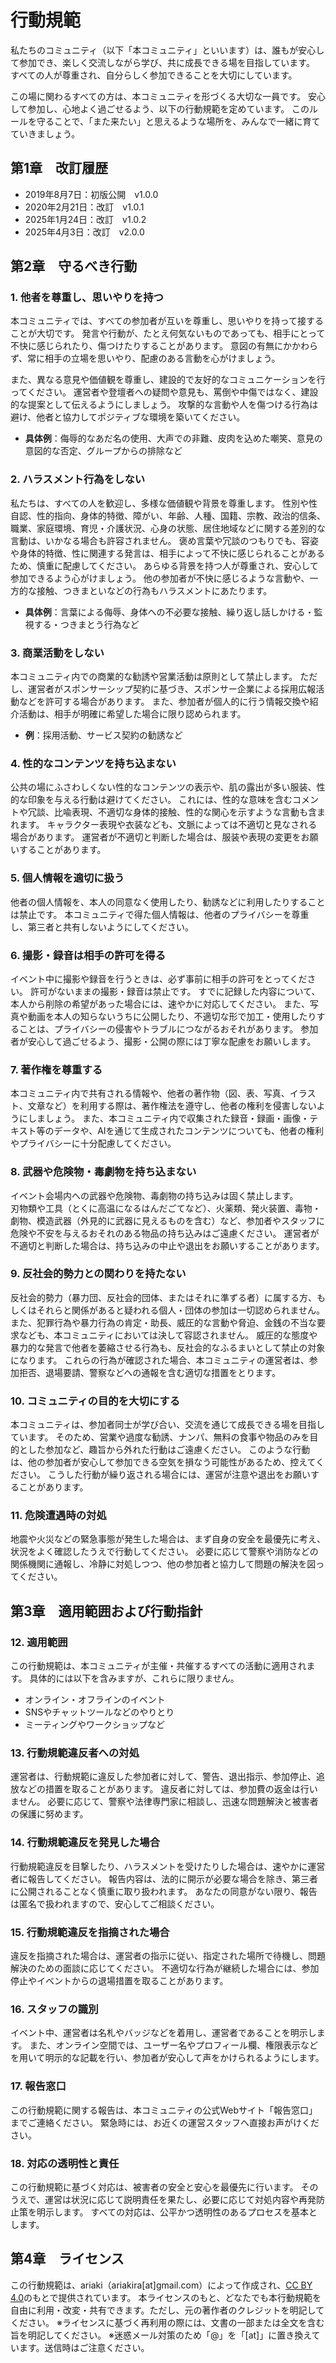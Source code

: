 # 行動規範

私たちのコミュニティ（以下「本コミュニティ」といいます）は、誰もが安心して参加でき、楽しく交流しながら学び、共に成長できる場を目指しています。
すべての人が尊重され、自分らしく参加できることを大切にしています。

この場に関わるすべての方は、本コミュニティを形づくる大切な一員です。
安心して参加し、心地よく過ごせるよう、以下の行動規範を定めています。
このルールを守ることで、「また来たい」と思えるような場所を、みんなで一緒に育てていきましょう。

## 第1章　改訂履歴

- 2019年8月7日：初版公開　v1.0.0
- 2020年2月21日：改訂　v1.0.1
- 2025年1月24日：改訂　v1.0.2
- 2025年4月3日：改訂　v2.0.0

## 第2章　守るべき行動

### 1. 他者を尊重し、思いやりを持つ

本コミュニティでは、すべての参加者が互いを尊重し、思いやりを持って接することが大切です。
発言や行動が、たとえ何気ないものであっても、相手にとって不快に感じられたり、傷つけたりすることがあります。
意図の有無にかかわらず、常に相手の立場を思いやり、配慮のある言動を心がけましょう。

また、異なる意見や価値観を尊重し、建設的で友好的なコミュニケーションを行ってください。
運営者や登壇者への疑問や意見も、罵倒や中傷ではなく、建設的な提案として伝えるようにしましょう。
攻撃的な言動や人を傷つける行為は避け、他者と協力してポジティブな環境を築いてください。

- **具体例**：侮辱的なあだ名の使用、大声での非難、皮肉を込めた嘲笑、意見の意図的な否定、グループからの排除など

### 2. ハラスメント行為をしない

私たちは、すべての人を歓迎し、多様な価値観や背景を尊重します。
性別や性自認、性的指向、身体的特徴、障がい、年齢、人種、国籍、宗教、政治的信条、職業、家庭環境、育児・介護状況、心身の状態、居住地域などに関する差別的な言動は、いかなる場合も許容されません。
褒め言葉や冗談のつもりでも、容姿や身体的特徴、性に関連する発言は、相手によって不快に感じられることがあるため、慎重に配慮してください。
あらゆる背景を持つ人が尊重され、安心して参加できるよう心がけましょう。
他の参加者が不快に感じるような言動や、一方的な接触、つきまといなどの行為もハラスメントにあたります。

- **具体例**：言葉による侮辱、身体への不必要な接触、繰り返し話しかける・監視する・つきまとう行為など

### 3. 商業活動をしない

本コミュニティ内での商業的な勧誘や営業活動は原則として禁止します。
ただし、運営者がスポンサーシップ契約に基づき、スポンサー企業による採用広報活動などを許可する場合があります。
また、参加者が個人的に行う情報交換や紹介活動は、相手が明確に希望した場合に限り認められます。

- **例**：採用活動、サービス契約の勧誘など

### 4. 性的なコンテンツを持ち込まない

公共の場にふさわしくない性的なコンテンツの表示や、肌の露出が多い服装、性的な印象を与える行動は避けてください。
これには、性的な意味を含むコメントや冗談、比喩表現、不適切な身体的接触、性的な関心を示すような言動も含まれます。
キャラクター表現や衣装なども、文脈によっては不適切と見なされる場合があります。
運営者が不適切と判断した場合は、服装や表現の変更をお願いすることがあります。

### 5. 個人情報を適切に扱う

他者の個人情報を、本人の同意なく使用したり、勧誘などに利用したりすることは禁止です。
本コミュニティで得た個人情報は、他者のプライバシーを尊重し、第三者と共有しないようにしてください。

### 6. 撮影・録音は相手の許可を得る

イベント中に撮影や録音を行うときは、必ず事前に相手の許可をとってください。
許可がないままの撮影・録音は禁止です。
すでに記録した内容について、本人から削除の希望があった場合には、速やかに対応してください。
また、写真や動画を本人の知らないうちに公開したり、不適切な形で加工・使用したりすることは、プライバシーの侵害やトラブルにつながるおそれがあります。
参加者が安心して過ごせるよう、撮影・公開の際には丁寧な配慮をお願いします。

### 7. 著作権を尊重する

本コミュニティ内で共有される情報や、他者の著作物（図、表、写真、イラスト、文章など）を利用する際は、著作権法を遵守し、他者の権利を侵害しないようにしましょう。
また、本コミュニティ内で収集された録音・録画・画像・テキスト等のデータや、AIを通じて生成されたコンテンツについても、他者の権利やプライバシーに十分配慮してください。

### 8. 武器や危険物・毒劇物を持ち込まない

イベント会場内への武器や危険物、毒劇物の持ち込みは固く禁止します。  
刃物類や工具（とくに高温になるはんだごてなど）、火薬類、発火装置、毒物・劇物、模造武器（外見的に武器に見えるものを含む）など、参加者やスタッフに危険や不安を与えるおそれのある物品の持ち込みはご遠慮ください。
運営者が不適切と判断した場合は、持ち込みの中止や退出をお願いすることがあります。

### 9. 反社会的勢力との関わりを持たない

反社会的勢力（暴力団、反社会的団体、またはそれに準ずる者）に属する方、もしくはそれらと関係があると疑われる個人・団体の参加は一切認められません。
また、犯罪行為や暴力行為の肯定・助長、威圧的な言動や脅迫、金銭の不当な要求なども、本コミュニティにおいては決して容認されません。
威圧的な態度や暴力的な発言で他者を萎縮させる行為も、反社会的なふるまいとして禁止の対象になります。
これらの行為が確認された場合、本コミュニティの運営者は、参加拒否、退場要請、警察などへの通報を含む適切な措置をとります。

### 10. コミュニティの目的を大切にする

本コミュニティは、参加者同士が学び合い、交流を通じて成長できる場を目指しています。
そのため、営業や過度な勧誘、ナンパ、無料の食事や物品のみを目的とした参加など、趣旨から外れた行動はご遠慮ください。
このような行動は、他の参加者が安心して参加できる空気を損なう可能性があるため、控えてください。
こうした行動が繰り返される場合には、運営が注意や退出をお願いすることがあります。

### 11. 危険遭遇時の対処

地震や火災などの緊急事態が発生した場合は、まず自身の安全を最優先に考え、状況をよく確認したうえで行動してください。
必要に応じて警察や消防などの関係機関に通報し、冷静に対処しつつ、他の参加者と協力して問題の解決を図ってください。

## 第3章　適用範囲および行動指針

### 12. 適用範囲

この行動規範は、本コミュニティが主催・共催するすべての活動に適用されます。
具体的には以下を含みますが、これらに限りません。

- オンライン・オフラインのイベント
- SNSやチャットツールなどのやりとり
- ミーティングやワークショップなど

### 13. 行動規範違反者への対処

運営者は、行動規範に違反した参加者に対して、警告、退出指示、参加停止、追放などの措置を取ることがあります。
違反者に対しては、参加費の返金は行いません。
必要に応じて、警察や法律専門家に相談し、迅速な問題解決と被害者の保護に努めます。

### 14. 行動規範違反を発見した場合

行動規範違反を目撃したり、ハラスメントを受けたりした場合は、速やかに運営者に報告してください。
報告内容は、法的に開示が必要な場合を除き、第三者に公開されることなく慎重に取り扱われます。
あなたの同意がない限り、報告は匿名で扱われますので、安心してご相談ください。

### 15. 行動規範違反を指摘された場合

違反を指摘された場合は、運営者の指示に従い、指定された場所で待機し、問題解決のための面談に応じてください。
不適切な行為が継続した場合には、参加停止やイベントからの退場措置を取ることがあります。

### 16. スタッフの識別

イベント中、運営者は名札やバッジなどを着用し、運営者であることを明示します。
また、オンライン空間では、ユーザー名やプロフィール欄、権限表示などを用いて明示的な記載を行い、参加者が安心して声をかけられるようにします。

### 17. 報告窓口

この行動規範に関する報告は、本コミュニティの公式Webサイト「報告窓口」までご連絡ください。
緊急時には、お近くの運営スタッフへ直接お声がけください。

### 18. 対応の透明性と責任

この行動規範に基づく対応は、被害者の安全と安心を最優先に行います。
そのうえで、運営は状況に応じて説明責任を果たし、必要に応じて対処内容や再発防止策を明示します。
すべての対応は、公平かつ透明性のあるプロセスを基本とします。

## 第4章　ライセンス

この行動規範は、ariaki（ariakira[at]gmail.com）によって作成され、[CC BY 4.0](https://creativecommons.org/licenses/by/4.0/deed.ja)のもとで提供されています。
本ライセンスのもと、どなたでも本行動規範を自由に利用・改変・共有できます。ただし、元の著作者のクレジットを明記してください。
※ライセンスに基づく再利用の際には、文書の一部または全文を含む旨を明記してください。
※迷惑メール対策のため「@」を「[at]」に置き換えています。送信時はご注意ください。
